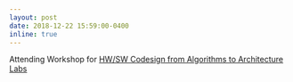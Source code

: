 ```yaml
---
layout: post
date: 2018-12-22 15:59:00-0400
inline: true
---
```

Attending Workshop for [HW/SW Codesign from Algorithms to Architecture Labs](https://sites.google.com/a/iiitd.ac.in/workshopsatiiitd/home)